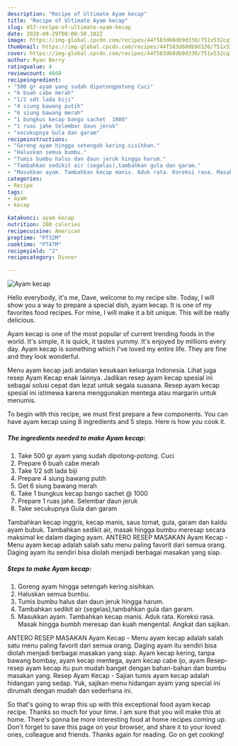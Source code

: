 ```yaml
---
description: "Recipe of Ultimate Ayam kecap"
title: "Recipe of Ultimate Ayam kecap"
slug: 457-recipe-of-ultimate-ayam-kecap
date: 2020-09-29T00:00:50.102Z
image: https://img-global.cpcdn.com/recipes/44f583d60db9d330/751x532cq70/ayam-kecap-foto-resep-utama.jpg
thumbnail: https://img-global.cpcdn.com/recipes/44f583d60db9d330/751x532cq70/ayam-kecap-foto-resep-utama.jpg
cover: https://img-global.cpcdn.com/recipes/44f583d60db9d330/751x532cq70/ayam-kecap-foto-resep-utama.jpg
author: Ryan Berry
ratingvalue: 4
reviewcount: 4668
recipeingredient:
- "500 gr ayam yang sudah dipotongpotong Cuci"
- "6 buah cabe merah"
- "1/2 sdt lada biji"
- "4 siung bawang putih"
- "6 siung bawang merah"
- "1 bungkus kecap bango sachet  1000"
- "1 ruas jahe Selembar daun jeruk"
- "secukupnya Gula dan garam"
recipeinstructions:
- "Goreng ayam hingga setengah kering.sisihkan."
- "Haluskan semua bumbu."
- "Tumis bumbu halus dan daun jeruk hingga harum."
- "Tambahkan sedikit air (segelas),tambahkan gula dan garam."
- "Masukkan ayam. Tambahkan kecap manis. Aduk rata. Koreksi rasa. Masak hingga bumbh meresap dan kuah mengental. Angkat dan sajikan."
categories:
- Recipe
tags:
- ayam
- kecap

katakunci: ayam kecap 
nutrition: 200 calories
recipecuisine: American
preptime: "PT32M"
cooktime: "PT47M"
recipeyield: "2"
recipecategory: Dinner

---
```



![Ayam kecap](https://img-global.cpcdn.com/recipes/44f583d60db9d330/751x532cq70/ayam-kecap-foto-resep-utama.jpg)

Hello everybody, it's me, Dave, welcome to my recipe site. Today, I will show you a way to prepare a special dish, ayam kecap. It is one of my favorites food recipes. For mine, I will make it a bit unique. This will be really delicious.

Ayam kecap is one of the most popular of current trending foods in the world. It's simple, it is quick, it tastes yummy. It's enjoyed by millions every day. Ayam kecap is something which I've loved my entire life. They are fine and they look wonderful.

Menu ayam kecap jadi andalan kesukaan keluarga Indonesia. Lihat juga resep Ayam Kecap enak lainnya. Jadikan resep ayam kecap spesial ini sebagai solusi cepat dan lezat untuk segala suasana. Resep ayam kecap spesial ini istimewa karena menggunakan mentega atau margarin untuk menumis.


To begin with this recipe, we must first prepare a few components. You can have ayam kecap using 8 ingredients and 5 steps. Here is how you cook it.

<!--inarticleads1-->

##### The ingredients needed to make Ayam kecap:

1. Take 500 gr ayam yang sudah dipotong-potong. Cuci
1. Prepare 6 buah cabe merah
1. Take 1/2 sdt lada biji
1. Prepare 4 siung bawang putih
1. Get 6 siung bawang merah
1. Take 1 bungkus kecap bango sachet @ 1000
1. Prepare 1 ruas jahe. Selembar daun jeruk
1. Take secukupnya Gula dan garam


Tambahkan kecap inggris, kecap manis, saus tomat, gula, garam dan kaldu ayam bubuk. Tambahkan sedikit air, masak hingga bumbu meresap secara maksimal ke dalam daging ayam. ANTERO RESEP MASAKAN Ayam Kecap - Menu ayam kecap adalah salah satu menu paling favorit dari semua orang. Daging ayam itu sendiri bisa diolah menjadi berbagai masakan yang siap. 

<!--inarticleads2-->

##### Steps to make Ayam kecap:

1. Goreng ayam hingga setengah kering.sisihkan.
1. Haluskan semua bumbu.
1. Tumis bumbu halus dan daun jeruk hingga harum.
1. Tambahkan sedikit air (segelas),tambahkan gula dan garam.
1. Masukkan ayam. Tambahkan kecap manis. Aduk rata. Koreksi rasa. Masak hingga bumbh meresap dan kuah mengental. Angkat dan sajikan.


ANTERO RESEP MASAKAN Ayam Kecap - Menu ayam kecap adalah salah satu menu paling favorit dari semua orang. Daging ayam itu sendiri bisa diolah menjadi berbagai masakan yang siap. Ayam kecap kering, tanpa bawang bombay, ayam kecap mentega, ayam kecap cabe ijo, ayam Resep-resep ayam kecap itu pun mudah banget dengan bahan-bahan dan bumbu masakan yang. Resep Ayam Kecap - Sajian tumis ayam kecap adalah hidangan yang sedap. Yuk, sajikan menu hidangan ayam yang special ini dirumah dengan mudah dan sederhana ini. 

So that's going to wrap this up with this exceptional food ayam kecap recipe. Thanks so much for your time. I am sure that you will make this at home. There's gonna be more interesting food at home recipes coming up. Don't forget to save this page on your browser, and share it to your loved ones, colleague and friends. Thanks again for reading. Go on get cooking!

